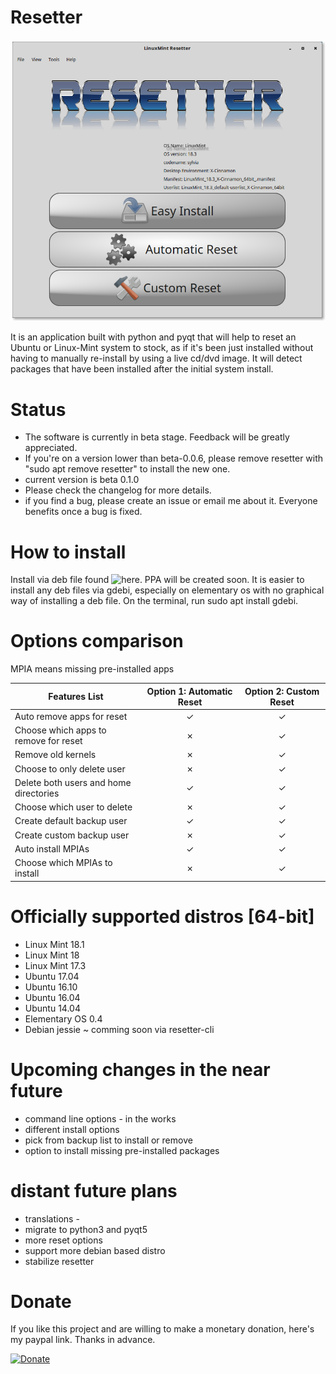 # Resetter
![alt tag](https://github.com/gaining/Resetter/blob/master/Resetter/resetter-screenshot.png)

It is an application built with python and pyqt that will help to reset an Ubuntu or Linux-Mint system to stock, as if it's been just installed without having to manually re-install by using a live cd/dvd image. It will detect packages that have been installed after the initial system install. 

# Status
- The software is currently in beta stage. Feedback will be greatly appreciated.
- If you're on a version lower than beta-0.0.6, please remove resetter with "sudo apt remove resetter" to install the new one. 
- current version is beta 0.1.0
- Please check the changelog for more details.
- if you find a bug, please create an issue or email me about it. Everyone benefits once a bug is fixed.


# How to install
Install via deb file found ![here](https://github.com/gaining/Resetter/releases/tag/0.1.0-beta). PPA will be created soon.
It is easier to install any deb files via gdebi, especially on elementary os with no graphical way of installing a deb file. 
On the terminal, run sudo apt install gdebi.


# Options comparison

MPIA means missing pre-installed apps

<center>

| Features List                          | Option 1: Automatic Reset | Option 2: Custom Reset |
|----------------------------------------|:-------------------------:|:----------------------:|
| Auto remove apps for reset             |             ✓             |            ✓           |
| Choose which apps to remove for reset  |             ✗             |            ✓           |
| Remove old kernels                     |             ✗             |            ✓           |
| Choose to only delete user             |             ✗             |            ✓           |
| Delete both users and home directories |             ✓             |            ✓           |
| Choose which user to delete            |             ✗             |            ✓           |
| Create default backup user             |             ✓             |            ✓           |
| Create custom backup user              |             ✗             |            ✓           |
| Auto install MPIAs                     |             ✓             |            ✓           |
| Choose which MPIAs to install          |             ✗             |            ✓           |

</center>

# Officially supported distros [64-bit]
- Linux Mint 18.1
- Linux Mint 18
- Linux Mint 17.3
- Ubuntu 17.04
- Ubuntu 16.10 
- Ubuntu 16.04
- Ubuntu 14.04
- Elementary OS 0.4 
- Debian jessie ~ comming soon via resetter-cli

# Upcoming changes in the near future
- command line options - in the works
- different install options
- pick from backup list to install or remove
- option to install missing pre-installed packages

# distant future plans
- translations - 
- migrate to python3 and pyqt5
- more reset options
- support more debian based distro 
- stabilize resetter

# Donate

If you like this project and are willing to make a monetary donation, here's my paypal link. Thanks in advance.

[![Donate](https://www.paypalobjects.com/en_US/i/btn/btn_donateCC_LG.gif)](https://www.paypal.com/cgi-bin/webscr?cmd=_s-xclick&hosted_button_id=8FET8RGU2ZKQ8)



